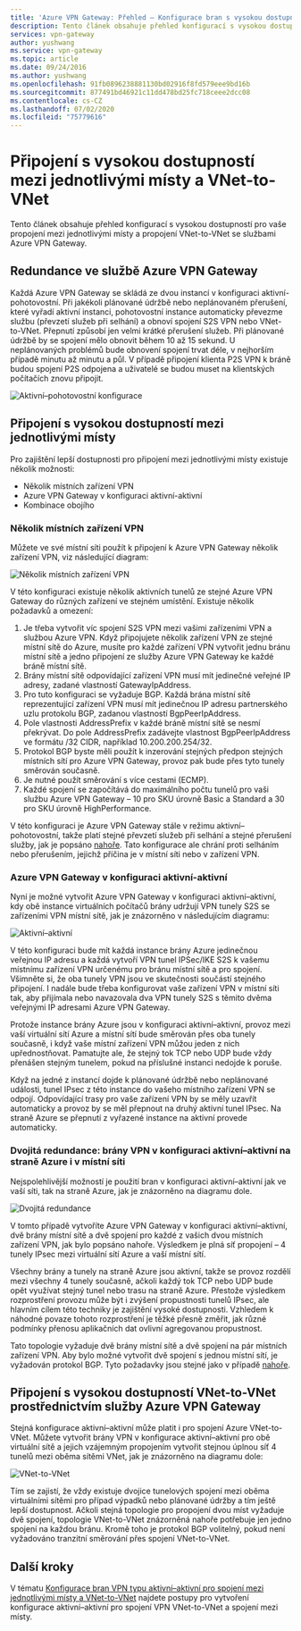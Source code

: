 ```yaml
---
title: 'Azure VPN Gateway: Přehled – Konfigurace bran s vysokou dostupností'
description: Tento článek obsahuje přehled konfigurací s vysokou dostupností se službami Azure VPN Gateway.
services: vpn-gateway
author: yushwang
ms.service: vpn-gateway
ms.topic: article
ms.date: 09/24/2016
ms.author: yushwang
ms.openlocfilehash: 91fb0896238881130bd02916f8fd579eee9bd16b
ms.sourcegitcommit: 877491bd46921c11dd478bd25fc718ceee2dcc08
ms.contentlocale: cs-CZ
ms.lasthandoff: 07/02/2020
ms.locfileid: "75779616"
---
```

# <a name="highly-available-cross-premises-and-vnet-to-vnet-connectivity"></a>Připojení s vysokou dostupností mezi jednotlivými místy a VNet-to-VNet
Tento článek obsahuje přehled konfigurací s vysokou dostupností pro vaše propojení mezi jednotlivými místy a propojení VNet-to-VNet se službami Azure VPN Gateway.

## <a name="about-azure-vpn-gateway-redundancy"></a><a name = "activestandby"></a>Redundance ve službě Azure VPN Gateway
Každá Azure VPN Gateway se skládá ze dvou instancí v konfiguraci aktivní-pohotovostní. Při jakékoli plánované údržbě nebo neplánovaném přerušení, které vyřadí aktivní instanci, pohotovostní instance automaticky převezme službu (převzetí služeb při selhání) a obnoví spojení S2S VPN nebo VNet-to-VNet. Přepnutí způsobí jen velmi krátké přerušení služeb. Při plánované údržbě by se spojení mělo obnovit během 10 až 15 sekund. U neplánovaných problémů bude obnovení spojení trvat déle, v nejhorším případě minutu až minutu a půl. V případě připojení klienta P2S VPN k bráně budou spojení P2S odpojena a uživatelé se budou muset na klientských počítačích znovu připojit.

![Aktivní–pohotovostní konfigurace](./media/vpn-gateway-highlyavailable/active-standby.png)

## <a name="highly-available-cross-premises-connectivity"></a>Připojení s vysokou dostupností mezi jednotlivými místy
Pro zajištění lepší dostupnosti pro připojení mezi jednotlivými místy existuje několik možnosti:

* Několik místních zařízení VPN
* Azure VPN Gateway v konfiguraci aktivní-aktivní
* Kombinace obojího

### <a name="multiple-on-premises-vpn-devices"></a><a name = "activeactiveonprem"></a>Několik místních zařízení VPN
Můžete ve své místní síti použít k připojení k Azure VPN Gateway několik zařízení VPN, viz následující diagram:

![Několik místních zařízení VPN](./media/vpn-gateway-highlyavailable/multiple-onprem-vpns.png)

V této konfiguraci existuje několik aktivních tunelů ze stejné Azure VPN Gateway do různých zařízení ve stejném umístění. Existuje několik požadavků a omezení:

1. Je třeba vytvořit víc spojení S2S VPN mezi vašimi zařízeními VPN a službou Azure VPN. Když připojujete několik zařízení VPN ze stejné místní sítě do Azure, musíte pro každé zařízení VPN vytvořit jednu bránu místní sítě a jedno připojení ze služby Azure VPN Gateway ke každé bráně místní sítě.
2. Brány místní sítě odpovídající zařízení VPN musí mít jedinečné veřejné IP adresy, zadané vlastností GatewayIpAddress.
3. Pro tuto konfiguraci se vyžaduje BGP. Každá brána místní sítě reprezentující zařízení VPN musí mít jedinečnou IP adresu partnerského uzlu protokolu BGP, zadanou vlastností BgpPeerIpAddress.
4. Pole vlastnosti AddressPrefix v každé bráně místní sítě se nesmí překrývat. Do pole AddressPrefix zadávejte vlastnost BgpPeerIpAddress ve formátu /32 CIDR, například 10.200.200.254/32.
5. Protokol BGP byste měli použít k inzerování stejných předpon stejných místních sítí pro Azure VPN Gateway, provoz pak bude přes tyto tunely směrován současně.
6. Je nutné použít směrování s více cestami (ECMP).
7. Každé spojení se započítává do maximálního počtu tunelů pro vaši službu Azure VPN Gateway – 10 pro SKU úrovně Basic a Standard a 30 pro SKU úrovně HighPerformance. 

V této konfiguraci je Azure VPN Gateway stále v režimu aktivní–pohotovostní, takže platí stejné převzetí služeb při selhání a stejné přerušení služby, jak je popsáno [nahoře](#activestandby). Tato konfigurace ale chrání proti selháním nebo přerušením, jejichž příčina je v místní síti nebo v zařízení VPN.

### <a name="active-active-azure-vpn-gateway"></a>Azure VPN Gateway v konfiguraci aktivní-aktivní
Nyní je možné vytvořit Azure VPN Gateway v konfiguraci aktivní–aktivní, kdy obě instance virtuálních počítačů brány udržují VPN tunely S2S se zařízeními VPN místní sítě, jak je znázorněno v následujícím diagramu:

![Aktivní–aktivní](./media/vpn-gateway-highlyavailable/active-active.png)

V této konfiguraci bude mít každá instance brány Azure jedinečnou veřejnou IP adresu a každá vytvoří VPN tunel IPSec/IKE S2S k vašemu místnímu zařízení VPN určenému pro bránu místní sítě a pro spojení. Všimněte si, že oba tunely VPN jsou ve skutečnosti součástí stejného připojení. I nadále bude třeba konfigurovat vaše zařízení VPN v místní síti tak, aby přijímala nebo navazovala dva VPN tunely S2S s těmito dvěma veřejnými IP adresami Azure VPN Gateway.

Protože instance brány Azure jsou v konfiguraci aktivní–aktivní, provoz mezi vaší virtuální sítí Azure a místní sítí bude směrován přes oba tunely současně, i když vaše místní zařízení VPN můžou jeden z nich upřednostňovat. Pamatujte ale, že stejný tok TCP nebo UDP bude vždy přenášen stejným tunelem, pokud na příslušné instanci nedojde k poruše.

Když na jedné z instancí dojde k plánované údržbě nebo neplánované události, tunel IPsec z této instance do vašeho místního zařízení VPN se odpojí. Odpovídající trasy pro vaše zařízení VPN by se měly uzavřít automaticky a provoz by se měl přepnout na druhý aktivní tunel IPsec. Na straně Azure se přepnutí z vyřazené instance na aktivní provede automaticky.

### <a name="dual-redundancy-active-active-vpn-gateways-for-both-azure-and-on-premises-networks"></a>Dvojitá redundance: brány VPN v konfiguraci aktivní–aktivní na straně Azure i v místní síti
Nejspolehlivější možností je použití bran v konfiguraci aktivní–aktivní jak ve vaší síti, tak na straně Azure, jak je znázorněno na diagramu dole.

![Dvojitá redundance](./media/vpn-gateway-highlyavailable/dual-redundancy.png)

V tomto případě vytvoříte Azure VPN Gateway v konfiguraci aktivní–aktivní, dvě brány místní sítě a dvě spojení pro každé z vašich dvou místních zařízení VPN, jak bylo popsáno nahoře. Výsledkem je plná síť propojení – 4 tunely IPsec mezi virtuální sítí Azure a vaší místní sítí.

Všechny brány a tunely na straně Azure jsou aktivní, takže se provoz rozdělí mezi všechny 4 tunely současně, ačkoli každý tok TCP nebo UDP bude opět využívat stejný tunel nebo trasu na straně Azure. Přestože výsledkem rozprostření provozu může být i zvýšení propustnosti tunelů IPsec, ale hlavním cílem této techniky je zajištění vysoké dostupnosti. Vzhledem k náhodné povaze tohoto rozprostření je těžké přesně změřit, jak různé podmínky přenosu aplikačních dat ovlivní agregovanou propustnost.

Tato topologie vyžaduje dvě brány místní sítě a dvě spojení na pár místních zařízení VPN. Aby bylo možné vytvořit dvě spojení s jednou místní sítí, je vyžadován protokol BGP. Tyto požadavky jsou stejné jako v případě [nahoře](#activeactiveonprem). 

## <a name="highly-available-vnet-to-vnet-connectivity-through-azure-vpn-gateways"></a>Připojení s vysokou dostupností VNet-to-VNet prostřednictvím služby Azure VPN Gateway
Stejná konfigurace aktivní–aktivní může platit i pro spojení Azure VNet-to-VNet. Můžete vytvořit brány VPN v konfigurace aktivní–aktivní pro obě virtuální sítě a jejich vzájemným propojením vytvořit stejnou úplnou síť 4 tunelů mezi oběma sítěmi VNet, jak je znázorněno na diagramu dole:

![VNet-to-VNet](./media/vpn-gateway-highlyavailable/vnet-to-vnet.png)

Tím se zajistí, že vždy existuje dvojice tunelových spojení mezi oběma virtuálními sítěmi pro případ výpadků nebo plánované údržby a tím ještě lepší dostupnost. Ačkoli stejná topologie pro propojení dvou míst vyžaduje dvě spojení, topologie VNet-to-VNet znázorněná nahoře potřebuje jen jedno spojení na každou bránu. Kromě toho je protokol BGP volitelný, pokud není vyžadováno tranzitní směrování přes spojení VNet-to-VNet.

## <a name="next-steps"></a>Další kroky
V tématu [Konfigurace bran VPN typu aktivní–aktivní pro spojení mezi jednotlivými místy a VNet-to-VNet](vpn-gateway-activeactive-rm-powershell.md) najdete postupy pro vytvoření konfigurace aktivní–aktivní pro spojení VPN VNet-to-VNet a spojení mezi místy.

